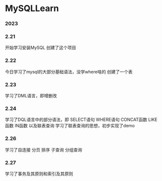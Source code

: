 # MySQLLearn

### 2023

### 2.21
开始学习安装MySQL
创建了这个项目

### 2.22
今日学习了mysql的大部分基础语法，没学where啥的
创建了一个表

### 2.23
学习了DML语言，即增删改

### 2.24
学习了DQL语言中的部分语法，即
SELECT语句 WHERE语句 CONCAT函数 LIKE函数 IN函数
以及联表查询
学习了联表查询的思想，初步实现了demo

### 2.26
学习了自连接 分页 排序 子查询 分组查询

### 2.27
学习了事务及其原则和索引及其原则